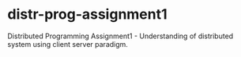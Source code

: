 # distr-prog-assignment1
Distributed Programming Assignment1 - Understanding of distributed system using client server paradigm. 
